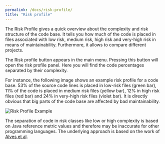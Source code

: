 ```yaml
---
permalink: /docs/risk-profile/
title: "Risk profile"
---
```


The Risk Profile gives a quick overview about the complexity and risk structure of the code base. It tells you how much
of the code is placed in files associated with low risk, medium risk, high risk and very-high risk in means of maintainability.
Furthermore, it allows to compare different projects.

The Risk profile button appears in the main menu. Pressing this button will open the risk profile panel.
Here you will find the code percentages separated by their complexity.

For instance, the following image shows an example risk profile for a code base.
53% of the source code lines is placed in low-risk files (green bar), 11% of the code is placed in medium risk files (yellow bar), 12% in high risk files (red bar) and 24% in very-high risk files (violet bar).
It is directly obvious that big parts of the code base are affected by bad maintainability.

![Risk Profile Example]({{site.baseurl}}/assets/images/docs/how-to/risk-profile-example.PNG)

The separation of code in risk classes like low or high complexity is based on Java reference metric values and therefore
may be inaccurate for other programming languages. The underlying approach is based on the work of [Alves et al](https://ieeexplore.ieee.org/abstract/document/5609747).
